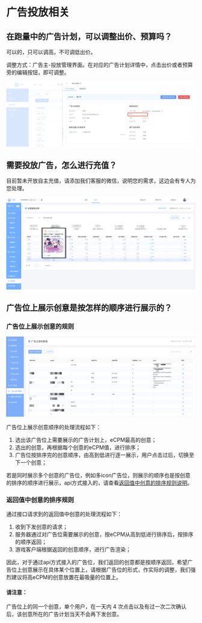 # 广告投放相关

## 在跑量中的广告计划，可以调整出价、预算吗？

可以的，只可以调高，不可调低出价。

调整方式：广告主-投放管理界面。在对应的广告计划详情中，点击出价或者预算旁的编辑按钮，即可调整。

![&#x8C03;&#x6574;&#x51FA;&#x4EF7;](../.gitbook/assets/image%20%2830%29.png)

## 需要投放广告，怎么进行充值？

目前暂未开放自主充值，请添加我们客服的微信，说明您的需求，这边会有专人为您处理。

![](../.gitbook/assets/image%20%28127%29.png)

## 广告位上展示创意是按怎样的顺序进行展示的？

### 广告位上展示创意的规则

![](../.gitbook/assets/image%20%28136%29.png)

广告位上展示创意顺序的处理流程如下：

1. 选出该广告位上需要展示的广告计划上，eCPM最高的创意；
2. 选出的创意，再根据每个创意的eCPM值，进行排序；
3. 广告位按排序完的创意顺序，由高到低进行逐一展示，用户点击过后，切换至下一个创意；

若是同时展示多个创意的广告位，例如多icon广告位，则展示的顺序也是按创意的排序的顺序进行展示，api方式接入的，请查看[返回值中创意的排序规则说明](../dev-guide/create-ad-position/api/#guang-gao-wei-shang-zhan-shi-chuang-yi-de-gui-ze)。

### 返回值中创意的排序规则

通过接口请求到的返回值中创意的处理流程如下：

1. 收到下发创意的请求；
2. 服务器通过对广告位需要展示的创意，按eCPM从高到低进行排序后，按排序的顺序返回；
3. 游戏客户端根据返回的创意顺序，进行广告渲染；

因此，对于通过api方式接入的广告位，我们返回的创意都是按顺序返回，希望广告位上创意展示在具体某个位置上，请根据广告位的形式，作实际的调整，我们强烈建议将高eCPM的创意放置在最吸量的位置上。 

#### 请注意：

广告位上的同一个创意，单个用户，在一天内 4 次点击以及有过一次二次确认后，该创意所在的广告计划当天不会再下发创意。

